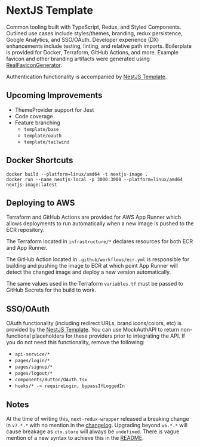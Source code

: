 # NextJS Template

Common tooling built with TypeScript, Redux, and Styled Components. Outlined use cases include styles/themes, branding, redux persistence, Google Analytics, and SSO/OAuth. Developer experience (DX) enhancements include testing, linting, and relative path imports. Boilerplate is provided for Docker, Terraform, GitHub Actions, and more. Example favicon and other branding artifacts were generated using [RealFaviconGenerator](https://realfavicongenerator.net/).

Authentication functionality is accompanied by [NestJS Template](https://github.com/mdlindsey/template-nestjs).

## Upcoming Improvements

- ThemeProvider support for Jest
- Code coverage
- Feature branching
    - `template/base`
    - `template/oauth`
    - `template/tailwind`

## Docker Shortcuts

```
docker build --platform=linux/amd64 -t nextjs-image .
docker run --name nextjs-local -p 3000:3000 --platform=linux/amd64 nextjs-image:latest
```

## Deploying to AWS

Terraform and GitHub Actions are provided for AWS App Runner which allows deployments to run automatically when a new image is pushed to the ECR repository.

The Terraform located in `infrastructure/*` declares resources for both ECR and App Runner.

The GitHub Action located in `.github/workflows/ecr.yml` is responsible for building and pushing the image to ECR at which point App Runner will detect the changed image and deploy a new version automatically.

The same values used in the Terraform `variables.tf` must be passed to GitHub Secrets for the build to work.

## SSO/OAuth

OAuth functionality (including redirect URLs, brand icons/colors, etc) is provided by the [NestJS Template](https://github.com/mdlindsey/template-nestjs). You can use MockAuthAPI to return non-functional placeholders for these providers prior to integrating the API. If you do not need this functionality, remove the following:

- `api-service/*`
- `pages/login/*`
- `pages/signup/*`
- `pages/logout/*`
- `components/Button/OAuth.tsx`
- `hooks/* -> requireLogin, bypassIfLoggedIn`

## Notes

At the time of writing this, `next-redux-wrapper` released a breaking change in `v7.*.*` with no mention in the [changelog](https://github.com/kirill-konshin/next-redux-wrapper/releases). Upgrading beyond `v6.*.*` will cause breakage as `ctx.store` will always be `undefined`. There is vague mention of a new syntax to achieve this in the [README](https://github.com/kirill-konshin/next-redux-wrapper#app).
